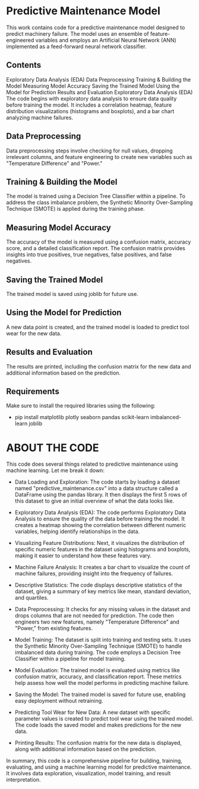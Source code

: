 # Predictive Maintenance Model
This work contains code for a predictive maintenance model designed to predict machinery failure. The model uses an ensemble of feature-engineered variables and employs an Artificial Neural Network (ANN) implemented as a feed-forward neural network classifier.

## Contents
Exploratory Data Analysis (EDA)
Data Preprocessing
Training & Building the Model
Measuring Model Accuracy
Saving the Trained Model
Using the Model for Prediction
Results and Evaluation
Exploratory Data Analysis (EDA)
The code begins with exploratory data analysis to ensure data quality before training the model. It includes a correlation heatmap, feature distribution visualizations (histograms and boxplots), and a bar chart analyzing machine failures.

## Data Preprocessing
Data preprocessing steps involve checking for null values, dropping irrelevant columns, and feature engineering to create new variables such as "Temperature Difference" and "Power."

## Training & Building the Model
The model is trained using a Decision Tree Classifier within a pipeline. To address the class imbalance problem, the Synthetic Minority Over-Sampling Technique (SMOTE) is applied during the training phase.

## Measuring Model Accuracy
The accuracy of the model is measured using a confusion matrix, accuracy score, and a detailed classification report. The confusion matrix provides insights into true positives, true negatives, false positives, and false negatives.

## Saving the Trained Model
The trained model is saved using joblib for future use.

## Using the Model for Prediction
A new data point is created, and the trained model is loaded to predict tool wear for the new data.

## Results and Evaluation
The results are printed, including the confusion matrix for the new data and additional information based on the prediction.

## Requirements
Make sure to install the required libraries using the following:
- pip install matplotlib plotly seaborn pandas scikit-learn imbalanced-learn joblib


# ABOUT THE CODE
This code does several things related to predictive maintenance using machine learning. Let me break it down:

- Data Loading and Exploration:
The code starts by loading a dataset named "predictive_maintenance.csv" into a data structure called a DataFrame using the pandas library.
It then displays the first 5 rows of this dataset to give an initial overview of what the data looks like.

- Exploratory Data Analysis (EDA):
The code performs Exploratory Data Analysis to ensure the quality of the data before training the model.
It creates a heatmap showing the correlation between different numeric variables, helping identify relationships in the data.

- Visualizing Feature Distributions:
Next, it visualizes the distribution of specific numeric features in the dataset using histograms and boxplots, making it easier to understand how these features vary.

- Machine Failure Analysis:
It creates a bar chart to visualize the count of machine failures, providing insight into the frequency of failures.

- Descriptive Statistics:
The code displays descriptive statistics of the dataset, giving a summary of key metrics like mean, standard deviation, and quartiles.

- Data Preprocessing:
It checks for any missing values in the dataset and drops columns that are not needed for prediction.
The code then engineers two new features, namely "Temperature Difference" and "Power," from existing features.

- Model Training:
The dataset is split into training and testing sets.
It uses the Synthetic Minority Over-Sampling Technique (SMOTE) to handle imbalanced data during training.
The code employs a Decision Tree Classifier within a pipeline for model training.

- Model Evaluation:
The trained model is evaluated using metrics like confusion matrix, accuracy, and classification report.
These metrics help assess how well the model performs in predicting machine failure.

- Saving the Model:
The trained model is saved for future use, enabling easy deployment without retraining.

- Predicting Tool Wear for New Data:
A new dataset with specific parameter values is created to predict tool wear using the trained model.
The code loads the saved model and makes predictions for the new data.

- Printing Results:
The confusion matrix for the new data is displayed, along with additional information based on the prediction.

In summary, this code is a comprehensive pipeline for building, training, evaluating, and using a machine learning model for predictive maintenance. It involves data exploration, visualization, model training, and result interpretation.
